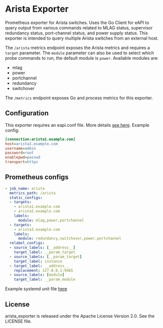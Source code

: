 # Arista Exporter

Prometheus exporter for Arista switches. Uses the Go Client for eAPI to query
output from various commands related to MLAG status, supervisor redundancy
status, port-channel status, and power supply status. This exporter is intended
to query multiple Arista switches from an external host.

The `/arista` metrics endpoint exposes the Arista metrics and requires a
`target` parameter.  The `module` parameter can also be used to select which
probe commands to run, the default module is `power`. Available modules are:

- mlag
- power
- portchannel
- redundancy
- switchover

The `/metrics` endpoint exposes Go and process metrics for this exporter.

## Configuration

This exporter requires an eapi.conf file. More details [see
here](https://github.com/aristanetworks/goeapi#getting-started). Example
config:

```ini
[connection:arista1.example.com]
host=arista1.example.com
username=admin
password=root
enablepwd=passwd
transport=https
```

## Prometheus configs

```yaml
- job_name: arista
  metrics_path: /arista
  static_configs:
  - targets:
    - arista1.example.com
    - arista2.example.com
    labels:
      module: mlag,power,portchannel
  - targets:
    - arista3.example.com
    labels:
      module: redundancy,switchover,power,portchannel
  relabel_configs:
  - source_labels: [__address__]
    target_label: __param_target
  - source_labels: [__param_target]
    target_label: instance
  - target_label: __address__
    replacement: 127.0.0.1:9465
  - source_labels: [module]
    target_label: __param_module
```

Example systemd unit file [here](systemd/arista_exporter.service)

## License

arista_exporter is released under the Apache License Version 2.0. See the LICENSE file.
